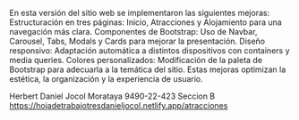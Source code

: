 En esta versión del sitio web se implementaron las siguientes mejoras:
Estructuración en tres páginas: Inicio, Atracciones y Alojamiento para una navegación más clara.
Componentes de Bootstrap: Uso de Navbar, Carousel, Tabs, Modals y Cards para mejorar la presentación.
Diseño responsivo: Adaptación automática a distintos dispositivos con containers y media queries.
Colores personalizados: Modificación de la paleta de Bootstrap para adecuarla a la temática del sitio.
Estas mejoras optimizan la estética, la organización y la experiencia de usuario.

Herbert Daniel Jocol Morataya 9490-22-423
Seccion B
https://hojadetrabajotresdanieljocol.netlify.app/atracciones
